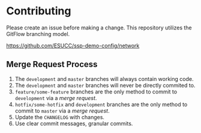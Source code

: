 # Contributing

Please create an issue before making a change. 
This repository utilizes the GitFlow branching model.

https://github.com/ESUCC/ssp-demo-config/network

## Merge Request Process

1. The `development` and `master` branches will always contain working code.
2. The `development` and `master` branches will never be directly commited to.
3. `feature/some-feature` branches are the only method to commit to `development` via a *merge request*.
4. `hotfix/some-hotfix` and `development` branches are the only method to commit to `master` via a *merge request*.
5. Update the `CHANGELOG` with changes.
6. Use clear commit messages, granular commits.
